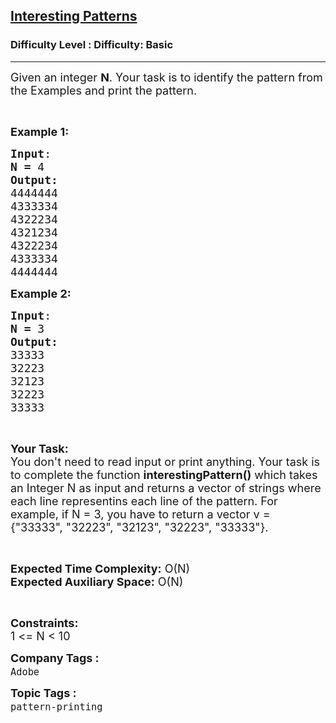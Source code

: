 <h2><a href="https://www.geeksforgeeks.org/problems/interesting-patterns1430/1?page=1&company=Adobe&difficulty=Basic,Easy,Medium&status=unsolved&sortBy=accuracy">Interesting Patterns</a></h2><h3>Difficulty Level : Difficulty: Basic</h3><hr><div class="problems_problem_content__Xm_eO"><p><span style="font-size:18px">Given an integer <strong>N</strong>. Your task is to identify the pattern from the Examples and print the pattern.</span></p>

<p>&nbsp;</p>

<p><span style="font-size:18px"><strong>E</strong><strong>xample 1:</strong></span><span style="font-size:18px"> </span></p>

<pre><span style="font-size:18px"><strong>Input</strong>:</span>
<span style="font-size:18px"><strong>N = </strong>4</span>
<span style="font-size:18px"><strong>Output:</strong></span>
<span style="font-size:18px">4444444 
4333334 
4322234 
4321234 
4322234 
4333334 
4444444</span></pre>

<p><span style="font-size:18px"><strong>E</strong><strong>xample 2:</strong></span><span style="font-size:18px"> </span></p>

<pre><span style="font-size:18px"><strong>Input</strong>:</span>
<span style="font-size:18px"><strong>N = </strong>3</span>
<span style="font-size:18px"><strong>Output:</strong></span><span style="font-size:18px">
33333 
32223 
32123 
32223 
33333</span></pre>

<p>&nbsp;</p>

<p><span style="font-size:18px"><strong>Your Task:</strong><br>
You don't need to read input or print anything. Your task is to complete the function <strong>interestingPattern()</strong> which takes an Integer N as input and returns a vector of strings where each line representins each line of the pattern. For example, if N = 3, you have to return a vector v = {"33333", "32223", "32123", "32223", "33333"}.</span></p>

<p>&nbsp;</p>

<p><span style="font-size:18px"><strong>Expected Time Complexity:</strong> O(N)<br>
<strong>Expected Auxiliary Space:</strong> O(N)</span></p>

<p>&nbsp;</p>

<p><span style="font-size:18px"><strong>Constraints:</strong></span><br>
<span style="font-size:18px">1 &lt;= N &lt;&nbsp;10</span></p>
</div><p><span style=font-size:18px><strong>Company Tags : </strong><br><code>Adobe</code>&nbsp;<br><p><span style=font-size:18px><strong>Topic Tags : </strong><br><code>pattern-printing</code>&nbsp;